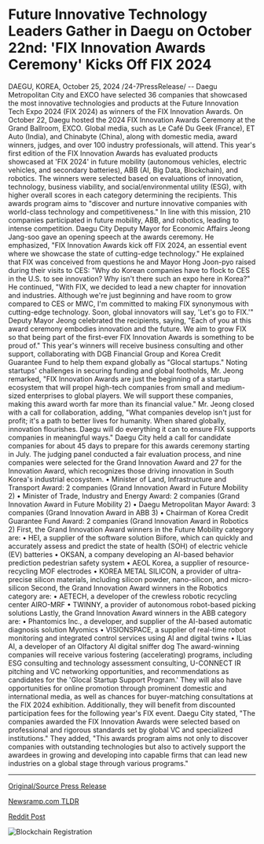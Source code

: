 # Future Innovative Technology Leaders Gather in Daegu on October 22nd: 'FIX Innovation Awards Ceremony' Kicks Off FIX 2024

DAEGU, KOREA, October 25, 2024 /24-7PressRelease/ -- Daegu Metropolitan City and EXCO have selected 36 companies that showcased the most innovative technologies and products at the Future Innovation Tech Expo 2024 (FIX 2024) as winners of the FIX Innovation Awards.  On October 22, Daegu hosted the 2024 FIX Innovation Awards Ceremony at the Grand Ballroom, EXCO. Global media, such as Le Café Du Geek (France), ET Auto (India), and Chinabyte (China), along with domestic media, award winners, judges, and over 100 industry professionals, will attend.   This year's first edition of the FIX Innovation Awards has evaluated products showcased at 'FIX 2024' in future mobility (autonomous vehicles, electric vehicles, and secondary batteries), ABB (AI, Big Data, Blockchain), and robotics. The winners were selected based on evaluations of innovation, technology, business viability, and social/environmental utility (ESG), with higher overall scores in each category determining the recipients.   This awards program aims to "discover and nurture innovative companies with world-class technology and competitiveness." In line with this mission, 210 companies participated in future mobility, ABB, and robotics, leading to intense competition.  Daegu City Deputy Mayor for Economic Affairs Jeong Jang-soo gave an opening speech at the awards ceremony. He emphasized, "FIX Innovation Awards kick off FIX 2024, an essential event where we showcase the state of cutting-edge technology." He explained that FIX was conceived from questions he and Mayor Hong Joon-pyo raised during their visits to CES: "Why do Korean companies have to flock to CES in the U.S. to see innovation? Why isn't there such an expo here in Korea?"  He continued, "With FIX, we decided to lead a new chapter for innovation and industries. Although we're just beginning and have room to grow compared to CES or MWC, I'm committed to making FIX synonymous with cutting-edge technology. Soon, global innovators will say, 'Let's go to FIX.'"  Deputy Mayor Jeong celebrated the recipients, saying, "Each of you at this award ceremony embodies innovation and the future. We aim to grow FIX so that being part of the first-ever FIX Innovation Awards is something to be proud of." This year's winners will receive business consulting and other support, collaborating with DGB Financial Group and Korea Credit Guarantee Fund to help them expand globally as "Glocal startups."  Noting startups' challenges in securing funding and global footholds, Mr. Jeong remarked, "FIX Innovation Awards are just the beginning of a startup ecosystem that will propel high-tech companies from small and medium-sized enterprises to global players. We will support these companies, making this award worth far more than its financial value."  Mr. Jeong closed with a call for collaboration, adding, "What companies develop isn't just for profit; it's a path to better lives for humanity. When shared globally, innovation flourishes. Daegu will do everything it can to ensure FIX supports companies in meaningful ways."  Daegu City held a call for candidate companies for about 45 days to prepare for this awards ceremony starting in July. The judging panel conducted a fair evaluation process, and nine companies were selected for the Grand Innovation Award and 27 for the Innovation Award, which recognizes those driving innovation in South Korea's industrial ecosystem. •	Minister of Land, Infrastructure and Transport Award: 2 companies (Grand Innovation Award in Future Mobility 2) •	Minister of Trade, Industry and Energy Award: 2 companies (Grand Innovation Award in Future Mobility 2) •	Daegu Metropolitan Mayor Award: 3 companies (Grand Innovation Award in ABB 3) •	Chairman of Korea Credit Guarantee Fund Award: 2 companies (Grand Innovation Award in Robotics 2)  First, the Grand Innovation Award winners in the Future Mobility category are:  •	HEI, a supplier of the software solution Biifore, which can quickly and accurately assess and predict the state of health (SOH) of electric vehicle (EV) batteries •	OKSAN, a company developing an AI-based behavior prediction pedestrian safety system •	AEOL Korea, a supplier of resource-recycling MOF electrodes •	KOREA METAL SILICON, a provider of ultra-precise silicon materials, including silicon powder, nano-silicon, and micro-silicon  Second, the Grand Innovation Award winners in the Robotics category are: •	AETECH, a developer of the crewless robotic recycling center AIRO-MRF •	TWINNY, a provider of autonomous robot-based picking solutions  Lastly, the Grand Innovation Award winners in the ABB category are: •	Phantomics Inc., a developer, and supplier of the AI-based automatic diagnosis solution Myomics •	VISIONSPACE, a supplier of real-time robot monitoring and integrated control services using AI and digital twins •	ILias AI, a developer of an Olfactory AI digital sniffer dog  The award-winning companies will receive various fostering (accelerating) programs, including ESG consulting and technology assessment consulting, U-CONNECT IR pitching and VC networking opportunities, and recommendations as candidates for the 'Glocal Startup Support Program.' They will also have opportunities for online promotion through prominent domestic and international media, as well as chances for buyer-matching consultations at the FIX 2024 exhibition. Additionally, they will benefit from discounted participation fees for the following year's FIX event.  Daegu City stated, "The companies awarded the FIX Innovation Awards were selected based on professional and rigorous standards set by global VC and specialized institutions." They added, "This awards program aims not only to discover companies with outstanding technologies but also to actively support the awardees in growing and developing into capable firms that can lead new industries on a global stage through various programs." 

---

[Original/Source Press Release](https://www.24-7pressrelease.com/press-release/515608/future-innovative-technology-leaders-gather-in-daegu-on-october-22nd-fix-innovation-awards-ceremony-kicks-off-fix-2024)
                    

[Newsramp.com TLDR](https://newsramp.com/curated-news/36-companies-honored-at-2024-fix-innovation-awards-ceremony/242667b5e4ab407a9d3738f9817e0679) 

 



[Reddit Post](https://www.reddit.com/r/AwardsAndRecognition/comments/1gbzegx/36_companies_honored_at_2024_fix_innovation/) 



![Blockchain Registration](https://cdn.newsramp.app/24-7PressRelease/qrcode/2410/25/mintqdFa.webp)